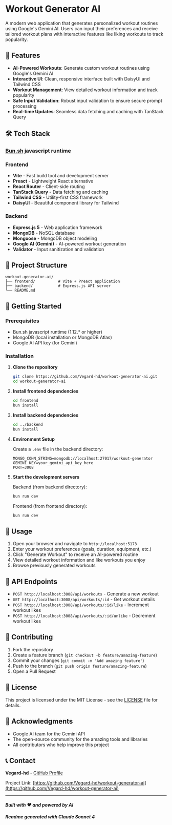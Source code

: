 # Workout Generator AI

A modern web application that generates personalized workout routines using Google's Gemini AI. Users can input their preferences and receive tailored workout plans with interactive features like liking workouts to track popularity.

## 🚀 Features

- **AI-Powered Workouts**: Generate custom workout routines using Google's Gemini AI
- **Interactive UI**: Clean, responsive interface built with DaisyUI and Tailwind CSS
- **Workout Management**: View detailed workout information and track popularity
- **Safe Input Validation**: Robust input validation to ensure secure prompt processing
- **Real-time Updates**: Seamless data fetching and caching with TanStack Query

## 🛠️ Tech Stack

### [Bun.sh](https://bun.sh/) javascript runtime

### Frontend

- **Vite** - Fast build tool and development server
- **Preact** - Lightweight React alternative
- **React Router** - Client-side routing
- **TanStack Query** - Data fetching and caching
- **Tailwind CSS** - Utility-first CSS framework
- **DaisyUI** - Beautiful component library for Tailwind

### Backend

- **Express.js 5** - Web application framework
- **MongoDB** - NoSQL database
- **Mongoose** - MongoDB object modeling
- **Google AI (Gemini)** - AI-powered workout generation
- **Validator** - Input sanitization and validation

## 📁 Project Structure

```
workout-generator-ai/
├── frontend/          # Vite + Preact application
├── backend/           # Express.js API server
└── README.md
```

## 🚦 Getting Started

### Prerequisites

- Bun.sh javascript runtime (1.12.\* or higher)
- MongoDB (local installation or MongoDB Atlas)
- Google AI API key (for Gemini)

### Installation

1. **Clone the repository**

   ```bash
   git clone https://github.com/Vegard-hd/workout-generator-ai.git
   cd workout-generator-ai
   ```

2. **Install frontend dependencies**

   ```bash
   cd frontend
   bun install
   ```

3. **Install backend dependencies**

   ```bash
   cd ../backend
   bun install
   ```

4. **Environment Setup**

   Create a `.env` file in the backend directory:

   ```env
   MONGO_CONN_STRING=mongodb://localhost:27017/workout-generator
   GEMINI_KEY=your_gemini_api_key_here
   PORT=3008

   ```

5. **Start the development servers**

   Backend (from backend directory):

   ```bash
   bun run dev
   ```

   Frontend (from frontend directory):

   ```bash
   bun run dev
   ```

## 🎯 Usage

1. Open your browser and navigate to `http://localhost:5173`
2. Enter your workout preferences (goals, duration, equipment, etc.)
3. Click "Generate Workout" to receive an AI-powered routine
4. View detailed workout information and like workouts you enjoy
5. Browse previously generated workouts

## 🔧 API Endpoints

- `POST http://localhost:3008/api/workouts` - Generate a new workout
- `GET http://localhost:3008/api/workouts/:id` - Get workout details
- `POST http://localhost:3008/api/workouts/:id/like` - Increment workout likes
- `POST http://localhost:3008/api/workouts/:id/unlike` - Decrement workout likes

## 🤝 Contributing

1. Fork the repository
2. Create a feature branch (`git checkout -b feature/amazing-feature`)
3. Commit your changes (`git commit -m 'Add amazing feature'`)
4. Push to the branch (`git push origin feature/amazing-feature`)
5. Open a Pull Request

## 📝 License

This project is licensed under the MIT License - see the [LICENSE](LICENSE) file for details.

## 🙏 Acknowledgments

- Google AI team for the Gemini API
- The open-source community for the amazing tools and libraries
- All contributors who help improve this project

## 📞 Contact

**Vegard-hd** - [GitHub Profile](https://github.com/Vegard-hd)

Project Link: [https://github.com/Vegard-hd/workout-generator-ai](https://github.com/Vegard-hd/workout-generator-ai)

---

#### _Built with ❤️ and powered by AI_

#### _Readme generated with Claude Sonnet 4_
